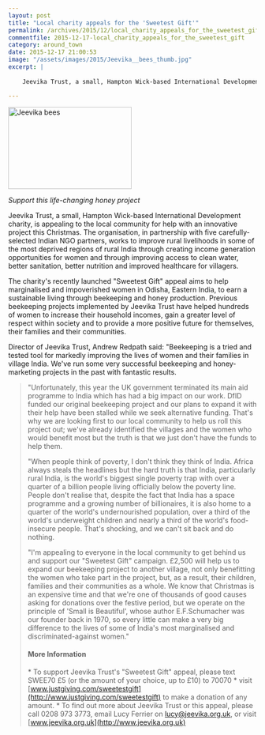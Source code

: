 ```yaml
---
layout: post
title: "Local charity appeals for the 'Sweetest Gift'"
permalink: /archives/2015/12/local_charity_appeals_for_the_sweetest_gift.html
commentfile: 2015-12-17-local_charity_appeals_for_the_sweetest_gift
category: around_town
date: 2015-12-17 21:00:53
image: "/assets/images/2015/Jeevika__bees_thumb.jpg"
excerpt: |
    
    Jeevika Trust, a small, Hampton Wick-based International Development charity, is appealing to the local community for help with an innovative project this Christmas. The organisation, in partnership with five carefully-selected Indian NGO partners, works to improve rural livelihoods in some of the most deprived regions of rural India through creating income generation opportunities for women and through improving access to clean water, better sanitation, better nutrition and improved healthcare for villagers.

---
```


<a href="/assets/images/2015/Jeevika__bees.jpg" title="See larger version of - Jeevika  bees"><img src="/assets/images/2015/Jeevika__bees_thumb.jpg" width="250" height="166" alt="Jeevika  bees" class="photo right" /></a>

*Support this life-changing honey project*

Jeevika Trust, a small, Hampton Wick-based International Development charity, is appealing to the local community for help with an innovative project this Christmas. The organisation, in partnership with five carefully-selected Indian NGO partners, works to improve rural livelihoods in some of the most deprived regions of rural India through creating income generation opportunities for women and through improving access to clean water, better sanitation, better nutrition and improved healthcare for villagers.

The charity's recently launched "Sweetest Gift" appeal aims to help marginalised and impoverished women in Odisha, Eastern India, to earn a sustainable living through beekeeping and honey production. Previous beekeeping projects implemented by Jeevika Trust have helped hundreds of women to increase their household incomes, gain a greater level of respect within society and to provide a more positive future for themselves, their families and their communities.

Director of Jeevika Trust, Andrew Redpath said: "Beekeeping is a tried and tested tool for markedly improving the lives of women and their families in village India. We've run some very successful beekeeping and honey-marketing projects in the past with fantastic results.

> "Unfortunately, this year the UK government terminated its main aid programme to India which has had a big impact on our work. DfID funded our original beekeeping project and our plans to expand it with their help have been stalled while we seek alternative funding. That's why we are looking first to our local community to help us roll this project out; we've already identified the villages and the women who would benefit most but the truth is that we just don't have the funds to help them.
> 
>  "When people think of poverty, I don't think they think of India. Africa always steals the headlines but the hard truth is that India, particularly rural India, is the world's biggest single poverty trap with over a quarter of a billion people living officially below the poverty line. People don't realise that, despite the fact that India has a space programme and a growing number of billionaires, it is also home to a quarter of the world's undernourished population, over a third of the world's underweight children and nearly a third of the world's food-insecure people. That's shocking, and we can't sit back and do nothing.
> 
>  "I'm appealing to everyone in the local community to get behind us and support our "Sweetest Gift" campaign. £2,500 will help us to expand our beekeeping project to another village, not only benefitting the women who take part in the project, but, as a result, their children, families and their communities as a whole. We know that Christmas is an expensive time and that we're one of thousands of good causes asking for donations over the festive period, but we operate on the principle of 'Small is Beautiful', whose author E.F.Schumacher was our founder back in 1970, so every little can make a very big difference to the lives of some of India's most marginalised and discriminated-against women."
> 
>  #### More Information
> 
>  \* To support Jeevika Trust's "Sweetest Gift" appeal, please text SWEE70 £5 (or the amount of your choice, up to £10) to 70070
>  \* visit [www.justgiving.com/sweetestgift](http://www.justgiving.com/sweetestgift) to make a donation of any amount.
>  \* To find out more about Jeevika Trust or this appeal, please call 0208 973 3773, email Lucy Ferrier on <lucy@jeevika.org.uk>, or visit [www.jeevika.org.uk](http://www.jeevika.org.uk)
> 
> 
> 
> 
> 
> 
